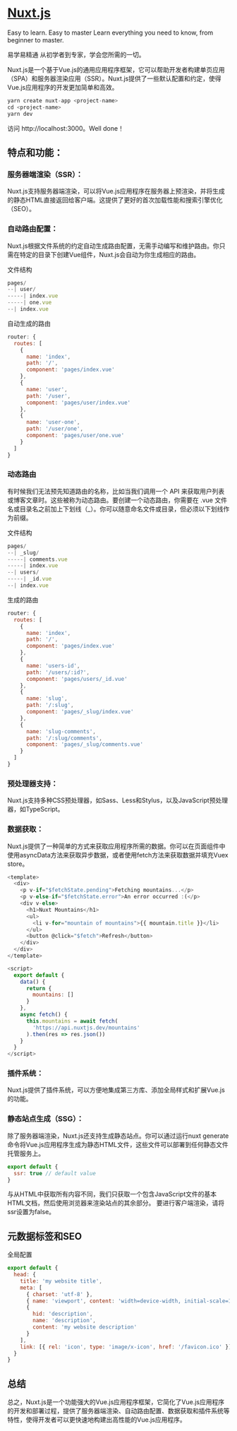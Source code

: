 # [Nuxt.js](https://nuxt.com)

Easy to learn. Easy to master
Learn everything you need to know, from beginner to master.

易学易精通
从初学者到专家，学会您所需的一切。

Nuxt.js是一个基于Vue.js的通用应用程序框架，它可以帮助开发者构建单页应用（SPA）和服务器渲染应用（SSR）。Nuxt.js提供了一些默认配置和约定，使得Vue.js应用程序的开发更加简单和高效。

```javascript
yarn create nuxt-app <project-name>
cd <project-name>
yarn dev
```
访问 http://localhost:3000。Well done！

## 特点和功能：

### 服务器端渲染（SSR）：
Nuxt.js支持服务器端渲染，可以将Vue.js应用程序在服务器上预渲染，并将生成的静态HTML直接返回给客户端。这提供了更好的首次加载性能和搜索引擎优化（SEO）。

### 自动路由配置：
Nuxt.js根据文件系统的约定自动生成路由配置，无需手动编写和维护路由。你只需在特定的目录下创建Vue组件，Nuxt.js会自动为你生成相应的路由。

文件结构
```javascript
pages/
--| user/
-----| index.vue
-----| one.vue
--| index.vue
```
自动生成的路由
```javascript
router: {
  routes: [
    {
      name: 'index',
      path: '/',
      component: 'pages/index.vue'
    },
    {
      name: 'user',
      path: '/user',
      component: 'pages/user/index.vue'
    },
    {
      name: 'user-one',
      path: '/user/one',
      component: 'pages/user/one.vue'
    }
  ]
}
```
### 动态路由
有时候我们无法预先知道路由的名称，比如当我们调用一个 API 来获取用户列表或博客文章时。这些被称为动态路由。要创建一个动态路由，你需要在 .vue 文件名或目录名之前加上下划线（_）。你可以随意命名文件或目录，但必须以下划线作为前缀。

文件结构
```javascript
pages/
--| _slug/
-----| comments.vue
-----| index.vue
--| users/
-----| _id.vue
--| index.vue
```
生成的路由
```javascript
router: {
  routes: [
    {
      name: 'index',
      path: '/',
      component: 'pages/index.vue'
    },
    {
      name: 'users-id',
      path: '/users/:id?',
      component: 'pages/users/_id.vue'
    },
    {
      name: 'slug',
      path: '/:slug',
      component: 'pages/_slug/index.vue'
    },
    {
      name: 'slug-comments',
      path: '/:slug/comments',
      component: 'pages/_slug/comments.vue'
    }
  ]
}
```

### 预处理器支持：
Nuxt.js支持多种CSS预处理器，如Sass、Less和Stylus，以及JavaScript预处理器，如TypeScript。

### 数据获取：
Nuxt.js提供了一种简单的方式来获取应用程序所需的数据。你可以在页面组件中使用asyncData方法来获取异步数据，或者使用fetch方法来获取数据并填充Vuex store。
```javascript
<template>
  <div>
    <p v-if="$fetchState.pending">Fetching mountains...</p>
    <p v-else-if="$fetchState.error">An error occurred :(</p>
    <div v-else>
      <h1>Nuxt Mountains</h1>
      <ul>
        <li v-for="mountain of mountains">{{ mountain.title }}</li>
      </ul>
      <button @click="$fetch">Refresh</button>
    </div>
  </div>
</template>

<script>
  export default {
    data() {
      return {
        mountains: []
      }
    },
    async fetch() {
      this.mountains = await fetch(
        'https://api.nuxtjs.dev/mountains'
      ).then(res => res.json())
    }
  }
</script>
```
### 插件系统：
Nuxt.js提供了插件系统，可以方便地集成第三方库、添加全局样式和扩展Vue.js的功能。

### 静态站点生成（SSG）：
除了服务器端渲染，Nuxt.js还支持生成静态站点。你可以通过运行nuxt generate命令将Vue.js应用程序生成为静态HTML文件，这些文件可以部署到任何静态文件托管服务上。
```javascript
export default {
  ssr: true // default value
}
```
与从HTML中获取所有内容不同，我们只获取一个包含JavaScript文件的基本HTML文档，然后使用浏览器来渲染站点的其余部分。
要进行客户端渲染，请将ssr设置为false。


## 元数据标签和SEO
全局配置
```javascript
export default {
  head: {
    title: 'my website title',
    meta: [
      { charset: 'utf-8' },
      { name: 'viewport', content: 'width=device-width, initial-scale=1' },
      {
        hid: 'description',
        name: 'description',
        content: 'my website description'
      }
    ],
    link: [{ rel: 'icon', type: 'image/x-icon', href: '/favicon.ico' }]
  }
}
```


## 总结

总之，Nuxt.js是一个功能强大的Vue.js应用程序框架，它简化了Vue.js应用程序的开发和部署过程，提供了服务器端渲染、自动路由配置、数据获取和插件系统等特性，使得开发者可以更快速地构建出高性能的Vue.js应用程序。





